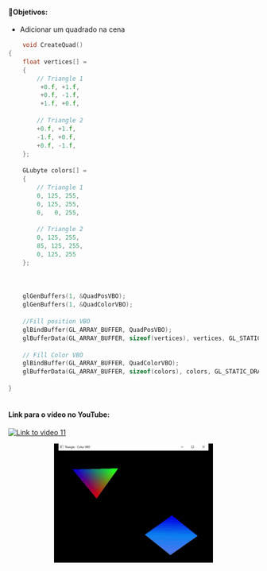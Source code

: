 #### 🎯Objetivos:
- Adicionar um quadrado na cena


```cpp
    void CreateQuad()
{
    float vertices[] =
    {
        // Triangle 1
         +0.f, +1.f, 
         +0.f, -1.f,
         +1.f, +0.f,

        // Triangle 2
        +0.f, +1.f,
        -1.f, +0.f,
        +0.f, -1.f,
    };

    GLubyte colors[] =
    {
        // Triangle 1
        0, 125, 255,
        0, 125, 255,
        0,   0, 255,

        // Triangle 2
        0, 125, 255,
        85, 125, 255,
        0, 125, 255
    };



    glGenBuffers(1, &QuadPosVBO);
    glGenBuffers(1, &QuadColorVBO);

    //Fill position VBO
    glBindBuffer(GL_ARRAY_BUFFER, QuadPosVBO);
    glBufferData(GL_ARRAY_BUFFER, sizeof(vertices), vertices, GL_STATIC_DRAW);

    // Fill Color VBO
    glBindBuffer(GL_ARRAY_BUFFER, QuadColorVBO);
    glBufferData(GL_ARRAY_BUFFER, sizeof(colors), colors, GL_STATIC_DRAW);
    
}
        
```


#### Link para o vídeo no YouTube:

[![Link to video 11](https://img.youtube.com/vi/M6IPySbbODk/default.jpg)](https://youtu.be/M6IPySbbODk)


<p align="center">
  <img width="320" height="240" src="result_11.gif">
</p>


